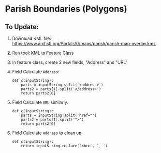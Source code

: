 # Parish Boundaries (Polygons)

## To Update:
1. Download KML file: https://www.archstl.org/Portals/0/maps/parish/parish-map-overlay.kmz
2. Run tool: KML to Feature Class
3. In feature class, create 2 new fields, "Address" and "URL"
4. Field Calculate `Address`:
    ```
    def c(inputString):
        parts = inputString.split('<address>')
        parts2 = parts[1].split('</address>')
        return parts2[0]
    ```

5. Field Calculate `URL` similarly.
    ```
    def c(inputString):
        parts = inputString.split('href="')
        parts2 = parts[1].split('">')
        return parts2[0]
    ```

6. Field Calculate `Address` to clean up:
    ```
    def c(inputString):
        return inputString.replace('<br>', ', ')
    ```